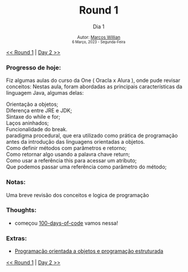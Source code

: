 <div align="center">
  <h1>Round 1</h1>
  <p>Dia 1</p>

  <sub>
    Autor: <a href="https://github.com/marcosmwx" target="_blank">Marcos Willian</a>
    <br>
    <small>6 Março, 2023 - Segunda-Feira</small>
  </sub>
</div>

[<< Round 1](README.md) | [Day 2 >>](dia002.md)

### Progresso de hoje:

Fiz algumas aulas do curso da One ( Oracla x Alura ), onde pude revisar conceitos:
Nestas aula, foram abordadas as principais características da linguagem Java, algumas delas:

Orientação a objetos;
<br>
Diferença entre JRE e JDK;
<br>
Sintaxe do while e for;
<br>
Laços aninhados;
<br>
Funcionalidade do break.
<br>
paradigma procedural, que era utilizado como prática de programação antes da introdução das linguagens orientadas a objetos.
<br>
Como definir métodos com parâmetros e retorno;
<br>
Como retornar algo usando a palavra chave return;
<br>
Como usar a referência this para acessar um atributo;
<br>
Que podemos passar uma referência como parâmetro do método;
<br>

### Notas:

Uma breve revisão dos conceitos e logica de programação

### Thoughts:

- começou [100-days-of-code](https://github.com/marcosmwx/100DaysOfCode) vamos nessa!

### Extras:

- [Programação orientada a objetos e programação estruturada](https://www.alura.com.br/artigos/poo-programacao-orientada-a-objetos)

[<< Round 1](README.md) | [Day 2 >>](dia002.md)
